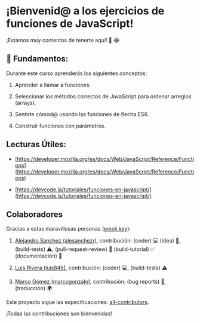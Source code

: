 # ¡Bienvenid@ a los ejercicios de funciones de JavaScript!

¡Estamos muy contentos de tenerte aquí! 🎉 😂

## 💬 Fundamentos:

Durante este curso aprenderás los siguientes conceptos:

1. Aprender a llamar a funciones.

2. Seleccionar los métodos correctos de JavaScript para ordenar arreglos (arrays).

3. Sentirte cómod@ usando las funciones de flecha ES6.

4. Construir funciones con parámetros.

## Lecturas Útiles:

+ [https://developer.mozilla.org/es/docs/Web/JavaScript/Reference/Functions](https://developer.mozilla.org/es/docs/Web/JavaScript/Reference/Functions)

+ [https://devcode.la/tutoriales/funciones-en-javascript/](https://devcode.la/tutoriales/funciones-en-javascript/)

## Colaboradores

Gracias a estas maravillosas personas ([emoji key](https://github.com/kentcdodds/all-contributors#emoji-key)):

1. [Alejandro Sanchez (alesanchezr)](https://github.com/alesanchezr), contribución: (coder) :computer: (idea) 🤔, (build-tests) :warning:, (pull-request-review) :eyes: (build-tutorial) :white_check_mark: (documentación) :book:

2. [Luis Rivera (luis846)](https://github.com/Luis846), contribución: (coder) :computer:, (build-tests) :warning:

3. [Marco Gómez (marcogonzalo)](https://github.com/marcogonzalo), contribución: (bug reports) :bug:, (traducción) :earth_africa:

Este proyecto sigue las especificaciones: [all-contributors](https://github.com/kentcdodds/all-contributors). 

¡Todas las contribuciones son bienvenidas!